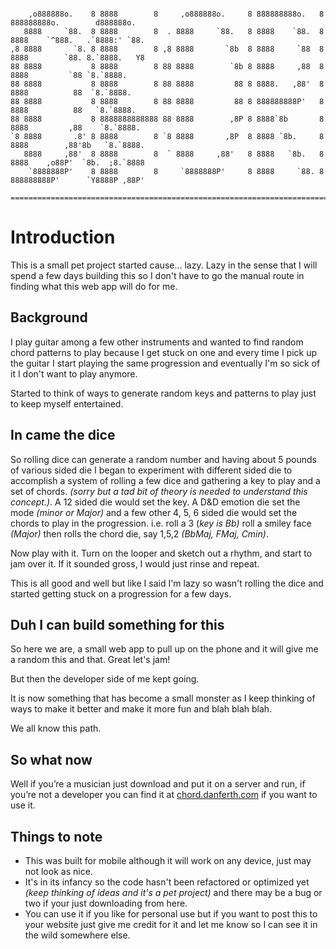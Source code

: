 ```
                                                                                                      
    ,o888888o.    8 8888        8     ,o888888o.     8 888888888o.   8 888888888o.        d888888o.   
   8888     `88.  8 8888        8  . 8888     `88.   8 8888    `88.  8 8888    `^888.   .`8888:' `88. 
,8 8888       `8. 8 8888        8 ,8 8888       `8b  8 8888     `88  8 8888        `88. 8.`8888.   Y8 
88 8888           8 8888        8 88 8888        `8b 8 8888     ,88  8 8888         `88 `8.`8888.     
88 8888           8 8888        8 88 8888         88 8 8888.   ,88'  8 8888          88  `8.`8888.    
88 8888           8 8888        8 88 8888         88 8 888888888P'   8 8888          88   `8.`8888.   
88 8888           8 8888888888888 88 8888        ,8P 8 8888`8b       8 8888         ,88    `8.`8888.  
`8 8888       .8' 8 8888        8 `8 8888       ,8P  8 8888 `8b.     8 8888        ,88'8b   `8.`8888. 
   8888     ,88'  8 8888        8  ` 8888     ,88'   8 8888   `8b.   8 8888    ,o88P'  `8b.  ;8.`8888 
    `8888888P'    8 8888        8     `8888888P'     8 8888     `88. 8 888888888P'      `Y8888P ,88P' 

=======================================================================================================
```

# Introduction

This is a small pet project started cause... lazy.  Lazy in the sense that I will spend a few days building this so I don't have to go the manual route in finding what this web app will do for me.

## Background

I play guitar among a few other instruments and wanted to find random chord patterns to play because I get stuck on one and every time I pick up the guitar I start playing the same progression and eventually I'm so sick of it I don't want to play anymore.

Started to think of ways to generate random keys and patterns to play just to keep myself entertained.  

## In came the dice

So rolling dice can generate a random number and having about 5 pounds of various sided die I began to experiment with different sided die to accomplish a system of rolling a few dice and gathering a key to play and a set of chords. *(sorry but a tad bit of theory is needed to understand this concept.)*. A 12 sided die would set the key. A D&D emotion die set the mode *(minor or Major)* and a few other 4, 5, 6 sided die would set the chords to play in the progression. i.e. roll a 3 (*key is Bb)* roll a smiley face *(Major)* then rolls the chord die, say 1,5,2 *(BbMaj, FMaj, Cmin)*.

Now play with it. Turn on the looper and sketch out a rhythm, and start to jam over it.  If it sounded gross, I would just rinse and repeat.

This is all good and well but like I said I'm lazy so wasn't rolling the dice and started getting stuck on a progression for a few days.

##  Duh I can build something for this

So here we are, a small web app to pull up on the phone and it will give me a random this and that. Great let's jam!

But then the developer side of me kept going.

It is now something that has become a small monster as I keep thinking of ways to make it better and make it more fun and blah blah blah.

We all know this path.

## So what now

Well if you’re a musician just download and put it on a server and run, if you’re not a developer you can find it at [chord.danferth.com](http://chord.danferth.com) if you want to use it.

## Things to note

- This was built for mobile although it will work on any device, just may not look as nice.
- It's in its infancy so the code hasn't been refactored or optimized yet *(keep thinking of ideas and it's a pet project)* and there may be a bug or two if your just downloading from here.
- You can use it if you like for personal use but if you want to post this to your website just give me credit for it and let me know so I can see it in the wild somewhere else.
